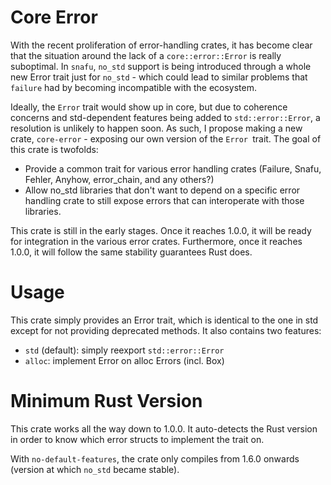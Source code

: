 # Core Error

With the recent proliferation of error-handling crates, it has become clear that
the situation around the lack of a `core::error::Error` is really suboptimal. In
`snafu`, `no_std` support is being introduced through a whole new Error trait
just for `no_std` - which could lead to similar problems that `failure` had by
becoming incompatible with the ecosystem.

Ideally, the `Error` trait would show up in core, but due to coherence concerns
and std-dependent features being added to `std::error::Error`, a resolution is
unlikely to happen soon.  As such, I propose making a new crate, `core-error` -
exposing our own version of the `Error `trait. The goal of this crate is
twofolds:

- Provide a common trait for various error handling crates (Failure, Snafu,
  Fehler, Anyhow, error_chain, and any others?)
- Allow no_std libraries that don't want to depend on a specific error handling
  crate to still expose errors that can interoperate with those libraries.

This crate is still in the early stages. Once it reaches 1.0.0, it will be ready
for integration in the various error crates. Furthermore, once it reaches 1.0.0,
it will follow the same stability guarantees Rust does.

# Usage
This crate simply provides an Error trait, which is identical to the one in std
except for not providing deprecated methods. It also contains two features:

- `std` (default): simply reexport `std::error::Error`
- `alloc`: implement Error on alloc Errors (incl. Box)

# Minimum Rust Version

This crate works all the way down to 1.0.0. It auto-detects the Rust version in
order to know which error structs to implement the trait on.

With `no-default-features`, the crate only compiles from 1.6.0 onwards (version
at which `no_std` became stable).
